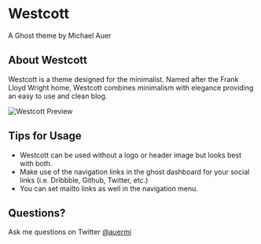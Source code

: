 # Westcott
A Ghost theme by Michael Auer

## About Westcott
Westcott is a theme designed for the minimalist. Named after the Frank Lloyd Wright home, Westcott combines minimalism with elegance providing an easy to use and clean blog.

![Westcott Preview](https://www.dropbox.com/s/pzjjfhilroe9gyb/WestcottPreview.png?raw=1)

## Tips for Usage
- Westcott can be used without a logo or header image but looks best with both.
- Make use of the navigation links in the ghost dashboard for your social links (i.e. Dribbble, Github, Twitter, etc.)
- You can set mailto links as well in the navigation menu.

## Questions?
Ask me questions on Twitter <a href="https://twitter.com/auermi" target="_blank">@auermi</a>
